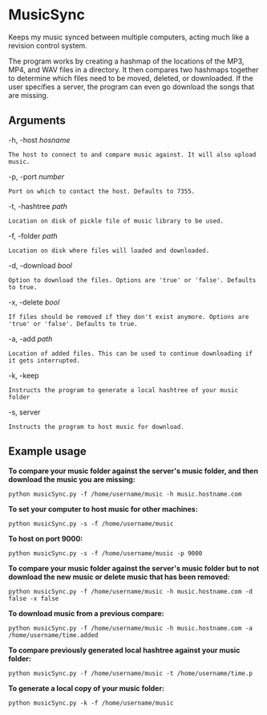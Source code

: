 MusicSync
=========

Keeps my music synced between multiple computers, acting much like a revision control system.

The program works by creating a hashmap of the locations of the MP3, MP4, and WAV files in a directory. It then compares
two hashmaps together to determine which files need to be moved, deleted, or downloaded. If the user specifies a server,
the program can even go download the songs that are missing.

Arguments
---------

 -h, -host _hosname_
 
    The host to connect to and compare music against. It will also upload music.
 
-p, -port _number_

    Port on which to contact the host. Defaults to 7355.
 
-t, -hashtree _path_

    Location on disk of pickle file of music library to be used.
 
-f, -folder _path_

    Location on disk where files will loaded and downloaded.
 
 -d, -download _bool_
 
    Option to download the files. Options are 'true' or 'false'. Defaults to true.
 
 -x, -delete _bool_
 
    If files should be removed if they don't exist anymore. Options are 'true' or 'false'. Defaults to true.
 
 -a, -add _path_
 
    Location of added files. This can be used to continue downloading if it gets interrupted.
 
 -k, -keep
 
    Instructs the program to generate a local hashtree of your music folder

 -s, server
 
    Instructs the program to host music for download.

Example usage
-------------

**To compare your music folder against the server's music folder, and then download the music you are missing:**
```
python musicSync.py -f /home/username/music -h music.hostname.com
```

**To set your computer to host music for other machines:**
```
python musicSync.py -s -f /home/username/music
```

**To host on port 9000:**
```
python musicSync.py -s -f /home/username/music -p 9000
```

**To compare your music folder against the server's music folder but to not download the new music or delete music that has been removed:**
```
python musicSync.py -f /home/username/music -h music.hostname.com -d false -x false
```

**To download music from a previous compare:**
```
python musicSync.py -f /home/username/music -h music.hostname.com -a /home/username/time.added
```

**To compare previously generated local hashtree against your music folder:**
```
python musicSync.py -f /home/username/music -t /home/username/time.p
```

**To generate a local copy of your music folder:**
```
python musicSync.py -k -f /home/username/music
```


